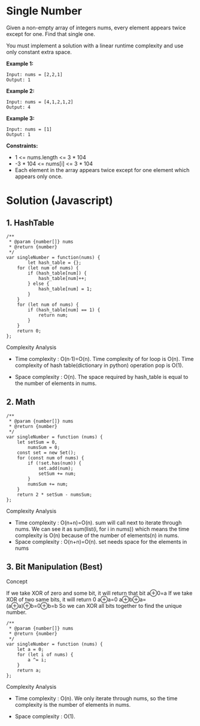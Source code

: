 # Single Number
Given a non-empty array of integers nums, every element appears twice except for one. Find that single one.

You must implement a solution with a linear runtime complexity and use only constant extra space.

 
**Example 1:**
```
Input: nums = [2,2,1]
Output: 1
```
**Example 2:**
```
Input: nums = [4,1,2,1,2]
Output: 4
```
**Example 3:**
```
Input: nums = [1]
Output: 1
 ```

**Constraints:**

* 1 <= nums.length <= 3 * 104
* -3 * 104 <= nums[i] <= 3 * 104
* Each element in the array appears twice except for one element which appears only once.

# Solution (Javascript)

## 1. **HashTable** 
```
/**
 * @param {number[]} nums
 * @return {number}
 */
var singleNumber = function(nums) {
        let hash_table = {};
    for (let num of nums) {
        if (hash_table[num]) {
            hash_table[num]++;
        } else {
            hash_table[num] = 1;
        }
    }
    for (let num of nums) {
        if (hash_table[num] == 1) {
            return num;
        }
    }
    return 0;
};
```
Complexity Analysis

* Time complexity : O(n⋅1)=O(n). Time complexity of for loop is O(n). Time complexity of hash table(dictionary in python) operation pop is O(1).

* Space complexity : O(n). The space required by hash_table is equal to the number of elements in nums.
 
## 2. Math 
```
/**
 * @param {number[]} nums
 * @return {number}
 */
var singleNumber = function (nums) {
    let setSum = 0,
        numsSum = 0;
    const set = new Set();
    for (const num of nums) {
        if (!set.has(num)) {
            set.add(num);
            setSum += num;
        }
        numsSum += num;
    }
    return 2 * setSum - numsSum;
};
```
Complexity Analysis

* Time complexity : O(n+n)=O(n). sum will call next to iterate through nums. We can see it as sum(list(i, for i in nums)) which means the time complexity is O(n) because of the number of elements(n) in nums.
* Space complexity : O(n+n)=O(n). set needs space for the elements in nums

## 3. Bit Manipulation (Best)
Concept

If we take XOR of zero and some bit, it will return that bit
a⊕0=a
If we take XOR of two same bits, it will return 0
a⊕a=0
a⊕b⊕a=(a⊕a)⊕b=0⊕b=b
So we can XOR all bits together to find the unique number.

```
/**
 * @param {number[]} nums
 * @return {number}
 */
var singleNumber = function (nums) {
    let a = 0;
    for (let i of nums) {
        a ^= i;
    }
    return a;
};
```
Complexity Analysis

* Time complexity : O(n). We only iterate through nums, so the time complexity is the number of elements in nums.

* Space complexity : O(1).
